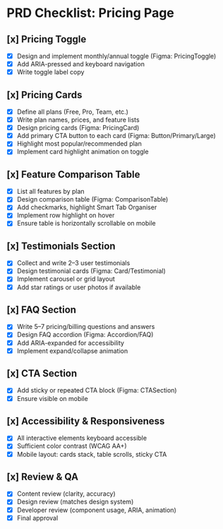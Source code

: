 # PRD Checklist: Pricing Page

## [x] Pricing Toggle

- [x] Design and implement monthly/annual toggle (Figma: PricingToggle)
- [x] Add ARIA-pressed and keyboard navigation
- [x] Write toggle label copy

## [x] Pricing Cards

- [x] Define all plans (Free, Pro, Team, etc.)
- [x] Write plan names, prices, and feature lists
- [x] Design pricing cards (Figma: PricingCard)
- [x] Add primary CTA button to each card (Figma: Button/Primary/Large)
- [x] Highlight most popular/recommended plan
- [x] Implement card highlight animation on toggle

## [x] Feature Comparison Table

- [x] List all features by plan
- [x] Design comparison table (Figma: ComparisonTable)
- [x] Add checkmarks, highlight Smart Tab Organiser
- [x] Implement row highlight on hover
- [x] Ensure table is horizontally scrollable on mobile

## [x] Testimonials Section

- [x] Collect and write 2–3 user testimonials
- [x] Design testimonial cards (Figma: Card/Testimonial)
- [x] Implement carousel or grid layout
- [x] Add star ratings or user photos if available

## [x] FAQ Section

- [x] Write 5–7 pricing/billing questions and answers
- [x] Design FAQ accordion (Figma: Accordion/FAQ)
- [x] Add ARIA-expanded for accessibility
- [x] Implement expand/collapse animation

## [x] CTA Section

- [x] Add sticky or repeated CTA block (Figma: CTASection)
- [x] Ensure visible on mobile

## [x] Accessibility & Responsiveness

- [x] All interactive elements keyboard accessible
- [x] Sufficient color contrast (WCAG AA+)
- [x] Mobile layout: cards stack, table scrolls, sticky CTA

## [x] Review & QA

- [x] Content review (clarity, accuracy)
- [x] Design review (matches design system)
- [x] Developer review (component usage, ARIA, animation)
- [x] Final approval
